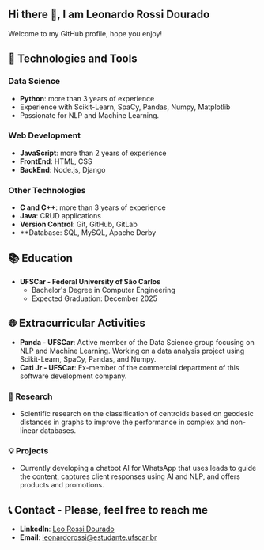 ## Hi there 👋, I am Leonardo Rossi Dourado

Welcome to my GitHub profile, hope you enjoy!

## 🔧 Technologies and Tools

### Data Science
- **Python**: more than 3 years of experience
- Experience with Scikit-Learn, SpaCy, Pandas, Numpy, Matplotlib
- Passionate for NLP and Machine Learning.

### Web Development
- **JavaScript**: more than 2 years of experience
- **FrontEnd**: HTML, CSS
- **BackEnd**: Node.js, Django

### Other Technologies
- **C and C++**: more than 3 years of experience
- **Java**: CRUD applications
- **Version Control**: Git, GitHub, GitLab
- **Database: SQL, MySQL, Apache Derby
  
## 📚 Education
- **UFSCar - Federal University of São Carlos**
  - Bachelor's Degree in Computer Engineering
  - Expected Graduation: December 2025

## 🌐 Extracurricular Activities
- **Panda - UFSCar**: Active member of the Data Science group focusing on NLP and Machine Learning. Working on a data analysis project using Scikit-Learn, SpaCy, Pandas, and Numpy.
- **Cati Jr - UFSCar**: Ex-member of the commercial department of this software development company.

### 🔬 Research
- Scientific research on the classification of centroids based on geodesic distances in graphs to improve the performance in complex and non-linear databases.

### 💡 Projects
- Currently developing a chatbot AI for WhatsApp that uses leads to guide the content, captures client responses using AI and NLP, and offers products and promotions.

## 📞 Contact - Please, feel free to reach me

- **LinkedIn**: [Leo Rossi Dourado](https://www.linkedin.com/in/leo-rossi-dourado/)
- **Email**: [leonardorossi@estudante.ufscar.br](mailto:leonardorossi@estudante.ufscar.br)
